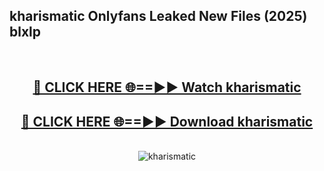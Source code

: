 <h2>kharismatic Onlyfans Leaked New Files (2025) blxlp</h2>
<br>
<div align="center">
<h2><a href="https://mediafiles.top/kharismatic&ref=git" rel="nofollow">🔴 CLICK HERE 🌐==►► Watch kharismatic</a></h2>
<h2><a href="https://mediafiles.top/kharismatic&ref=git" rel="nofollow">🔴 CLICK HERE 🌐==►► Download kharismatic</a></h2>
<br>
<a href="https://mediafiles.top/kharismatic&ref=git" rel="nofollow" data-target="animated-image.originalLink"><img src="https://i.ibb.co.com/xMMVF88/686577567.gif" alt="kharismatic" style="max-width: 100%; display: inline-block;" data-target="animated-image.originalImage"></a>
</div>
<br>
<br>